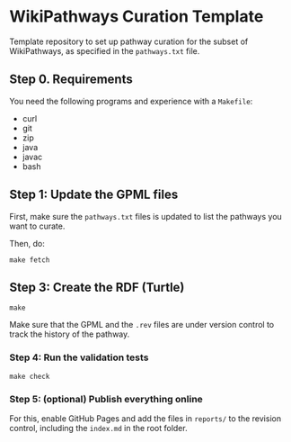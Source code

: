 # WikiPathways Curation Template

Template repository to set up pathway curation for the subset of WikiPathways, as
specified in the `pathways.txt` file.

## Step 0. Requirements

You need the following programs and experience with a `Makefile`:

* curl
* git
* zip
* java
* javac
* bash

## Step 1: Update the GPML files

First, make sure the `pathways.txt` files is updated to list the pathways you want
to curate.

Then, do:

```
make fetch
```

## Step 3: Create the RDF (Turtle)

```
make
```

Make sure that the GPML and the `.rev` files are under version control to track
the history of the pathway.

### Step 4: Run the validation tests

```
make check
```

### Step 5: (optional) Publish everything online

For this, enable GitHub Pages and add the files in `reports/` to the revision
control, including the `index.md` in the root folder.
